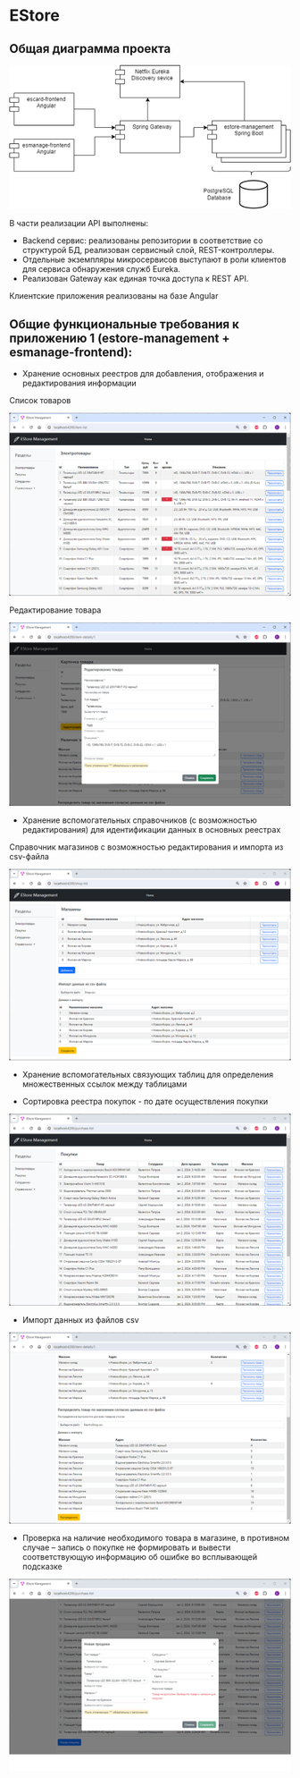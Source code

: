 # EStore

## Общая диаграмма проекта

![diagram](./img/estore.png)

В части реализации API выполнены:

* Backend сервис: реализованы репозитории в соответствие со структурой БД, реализован сервисный слой, REST-контроллеры.
* Отдельные экземпляры микросервисов выступают в роли клиентов для сервиса обнаружения служб Eureka.
* Реализован Gateway как единая точка доступа к REST API.

Клиентские приложения реализованы на базе Angular

## Общие функциональные требования к приложению 1 (estore-management + esmanage-frontend):

* Хранение основных реестров для добавления, отображения и редактирования информации

Список товаров

![Список](./img/items.png)

Редактирование товара

![Редактирование](./img/editItem.png)

* Хранение вспомогательных справочников (с возможностью редактирования) для идентификации данных в основных 
реестрах

Справочник магазинов с возможностью редактирования и импорта из csv-файла

![Импорт магазинов](./img/importShopList.png)

* Хранение вспомогательных связующих таблиц для определения множественных ссылок между таблицами 

* Сортировка реестра покупок - по дате осуществления покупки

![Сортировка](./img/sortedBydate.png)

* Импорт данных из файлов csv 

![Импорт из csv](./img/importFromCSV.png)

* Проверка на наличие необходимого товара в магазине, в противном случае – запись о покупке не формировать и вывести
соответствующую информацию об ошибке во всплывающей подсказке

![Запрет на формирование покупки](./img/noTV.png)